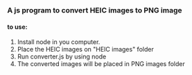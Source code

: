 <h3>A js program to convert HEIC images to PNG image</h3>

<h4>to use:</h4>
<ol>
    <li>Install node in you computer.</li>
    <li>Place the HEIC images on "HEIC images" folder</li>
    <li>Run converter.js by using node</li>
    <li>The converted images will be placed in PNG images folder</li>
</ol>